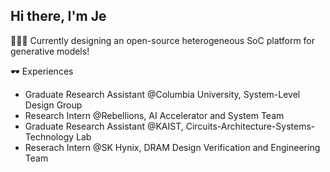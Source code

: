 ## Hi there, I'm Je

👩🏻‍💻 Currently designing an open-source heterogeneous SoC platform for generative models!

🕶️ Experiences
* Graduate Research Assistant @Columbia University, System-Level Design Group
* Research Intern @Rebellions, AI Accelerator and System Team
* Graduate Research Assistant @KAIST, Circuits-Architecture-Systems-Technology Lab
* Reserach Intern @SK Hynix, DRAM Design Verification and Engineering Team

